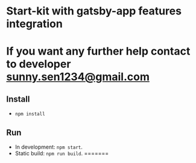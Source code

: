 # Start-kit with gatsby-app features integration
# If you want any further help contact to developer sunny.sen1234@gmail.com

## Install
- `npm install`

## Run
- In development: `npm start`.
- Static build: `npm run build`.
=======

